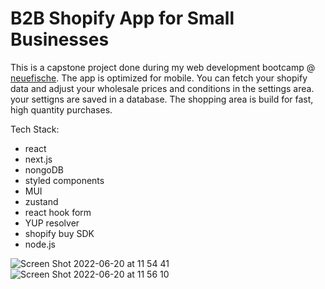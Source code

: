 # B2B Shopify App for Small Businesses

This is a capstone project done during my web development bootcamp @ [neuefische](neuefische). The app is optimized for mobile.
You can fetch your shopify data and adjust your wholesale prices and conditions in the settings area. your settigns are saved in a database. The shopping area is build for fast, high quantity purchases.

Tech Stack: 
- react 
- next.js
- nongoDB
- styled components
- MUI
- zustand
- react hook form
- YUP resolver
- shopify buy SDK
- node.js 

![Screen Shot 2022-06-20 at 11 54 41](https://user-images.githubusercontent.com/102030428/175499381-491e73df-b270-4532-8f0e-4c925de53b99.png)
![Screen Shot 2022-06-20 at 11 56 10](https://user-images.githubusercontent.com/102030428/175499661-9087069a-55b4-47fb-b309-be3f939f5564.png)

